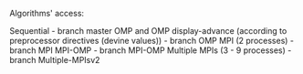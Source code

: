 Algorithms' access:

Sequential - branch master
OMP and OMP display-advance (according to preprocessor directives (devine values)) - branch OMP
MPI (2 processes) - branch MPI
MPI-OMP - branch MPI-OMP
Multiple MPIs (3 - 9 processes) - branch Multiple-MPIsv2 
